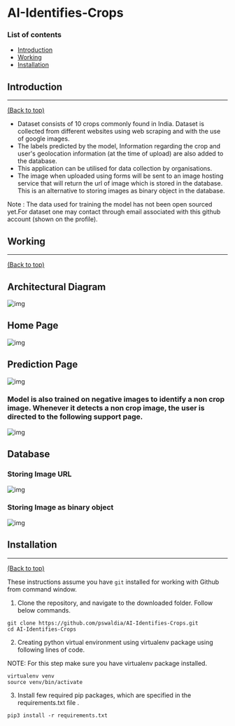 # AI-Identifies-Crops

### List of contents

- [Introduction](#introduction)
- [Working](#working)
- [Installation](#installation)


## Introduction
---
[(Back to top)](#list-of-contents)

- Dataset consists of 10 crops commonly found in India. Dataset is collected from different websites using web scraping and with the use of google images.  
- The labels predicted by the model, Information regarding the crop and user's geolocation information (at the time of upload) are also added to the database. 
- This application can be utilised for data collection by organisations. 
- The image when uploaded using forms will be sent to an image hosting service that will return the url of image which is stored in the database. This is an alternative to storing images as binary object in the database.

Note : The data used for training the model has not been open sourced yet.For dataset one may contact through email associated with this github account (shown on the profile).

## Working
---
[(Back to top)](#list-of-contents)

## Architectural Diagram
![img](https://imgur.com/K9R2ABT.png)

## Home Page
![img](https://imgur.com/Gkd4fVa.png)

## Prediction Page
![img](https://imgur.com/aQTPcp4.png)


### Model is also trained on negative images to identify a non crop image. Whenever it detects a non crop image, the user is directed to the following support page.

![img](https://imgur.com/KbHPOTu.png)

## Database

### Storing Image URL
![img](https://imgur.com/ynKGkIQ.png)


### Storing Image as binary object
![img](https://imgur.com/AKJZ8Ic.png)


## Installation
---
[(Back to top)](#list-of-contents)

These instructions assume you have `git` installed for working with Github from command window.

1. Clone the repository, and navigate to the downloaded folder. Follow below commands.
```
git clone https://github.com/pswaldia/AI-Identifies-Crops.git
cd AI-Identifies-Crops

```

2. Creating python virtual environment using virtualenv package using following lines of code.

NOTE: For this step make sure you have virtualenv package installed.

```
virtualenv venv
source venv/bin/activate

```

3. Install few required pip packages, which are specified in the requirements.txt file .
```
pip3 install -r requirements.txt

```


